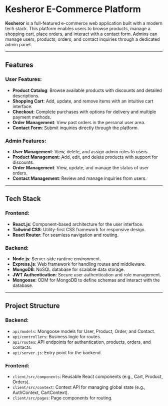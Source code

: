 # Kesheror E-Commerce Platform

**Kesheror** is a full-featured e-commerce web application built with a modern tech stack. This platform enables users to browse products, manage a shopping cart, place orders, and interact with a contact form. Admins can manage users, products, orders, and contact inquiries through a dedicated admin panel.

---

## Features

### User Features:

- **Product Catalog**: Browse available products with discounts and detailed descriptions.
- **Shopping Cart**: Add, update, and remove items with an intuitive cart interface.
- **Checkout**: Complete purchases with options for delivery and multiple payment methods.
- **Order Management**: View past orders in the personal user area.
- **Contact Form**: Submit inquiries directly through the platform.

### Admin Features:

- **User Management**: View, delete, and assign admin roles to users.
- **Product Management**: Add, edit, and delete products with support for discounts.
- **Order Management**: View, update, and manage the status of user orders.
- **Contact Management**: Review and manage inquiries from users.

---

## Tech Stack

### Frontend:

- **React.js**: Component-based architecture for the user interface.
- **Tailwind CSS**: Utility-first CSS framework for responsive design.
- **React Router**: For seamless navigation and routing.

### Backend:

- **Node.js**: Server-side runtime environment.
- **Express.js**: Web framework for handling routes and middleware.
- **MongoDB**: NoSQL database for scalable data storage.
- **JWT Authentication**: Secure user authentication and role management.
- **Mongoose**: ODM for MongoDB to define schemas and interact with the database.

---

## Project Structure

### Backend:

- `api/models`: Mongoose models for User, Product, Order, and Contact.
- `api/controllers`: Business logic for routes.
- `api/routes`: API endpoints for authentication, products, orders, and contacts.
- `api/server.js`: Entry point for the backend.

### Frontend:

- `client/src/components`: Reusable React components (e.g., Cart, Product, Orders).
- `client/src/context`: Context API for managing global state (e.g., AuthContext, CartContext).
- `client/src/pages`: Page components for routing.
